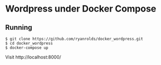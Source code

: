 # Wordpress under Docker Compose

## Running

```
$ git clone https://github.com/ryanrolds/docker_wordpress.git
$ cd docker_wordpress
$ docker-compose up
```

Visit http://localhost:8000/